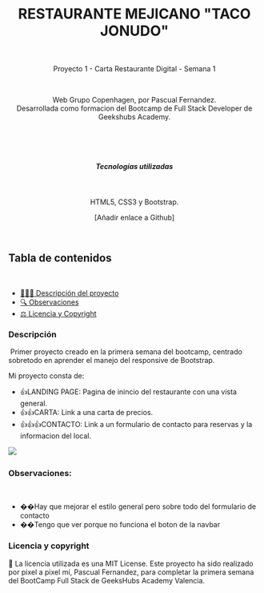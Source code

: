 <h1 align="center"> RESTAURANTE MEJICANO "TACO JONUDO"</h1>
​
​
<p align="center">Proyecto 1 - Carta Restaurante Digital - Semana 1</p>
​
<p align="center">Web Grupo Copenhagen, por Pascual Fernandez.
<br>
Desarrollada como formacion del Bootcamp de Full Stack Developer de Geekshubs Academy.</p>
​
​
<p align="center"></p>
​
​
<h5 align="center"> Tecnologías utilizadas</h1>
​
<p align="center">HTML5, CSS3 y Bootstrap.
​<p align= "center">[Añadir enlace a Github]</p>
                   
​
## Tabla de contenidos
​

- [👩🏻‍💻 Descripción del proyecto](#Descripción)
- [🔍 Observaciones](#Observaciones)
- [⚖️ Licencia y Copyright](#licencia-y-copyright)
​
​
### Descripción
​
Primer proyecto creado en la primera semana del bootcamp, centrado sobretodo en aprender el manejo del responsive de Bootstrap.

Mi proyecto consta de:
​
- :thumbsup:LANDING PAGE: Pagina de inincio del restaurante con una vista general.
- :thumbsup::thumbsup:CARTA: Link a una carta de precios.
- :thumbsup::thumbsup::thumbsup:CONTACTO: Link a un formulario de contacto para reservas y la informacion del local.

​
<img src="/Proyecto-restaurante/resources/Captura1 readme.jpg"></img>
​
### Observaciones: 
​
- ��Hay que mejorar el estilo general pero sobre todo del formulario de contacto
- ��Tengo que ver porque no funciona el boton de la navbar
​
​
### Licencia y copyright
📝 La licencia utilizada es una MIT License.
Este proyecto ha sido realizado por pixel a pixel mí, Pascual Fernandez, para completar la primera semana del BootCamp Full Stack de GeeksHubs Academy Valencia.